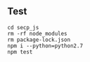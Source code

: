 ## Test
```
cd secp_js
rm -rf node_modules
rm package-lock.json
npm i --python=python2.7
npm test
```
